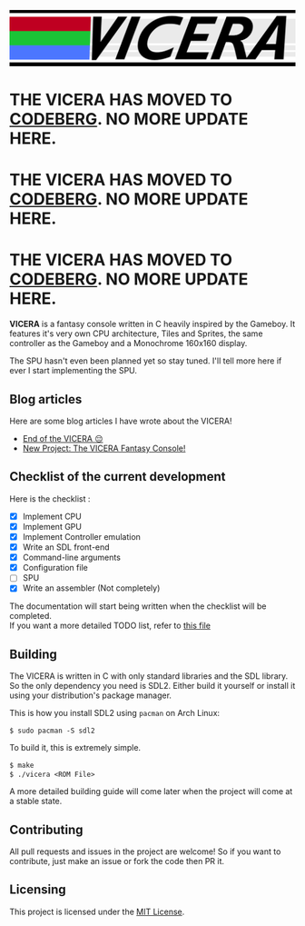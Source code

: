 ![Vicera Logo](https://github.com/h34ting4ppliance/vicera/raw/master/vicera.png)

# THE VICERA HAS MOVED TO [CODEBERG](https://codeberg.org/vicera). NO MORE UPDATE HERE.
# THE VICERA HAS MOVED TO [CODEBERG](https://codeberg.org/vicera). NO MORE UPDATE HERE.
# THE VICERA HAS MOVED TO [CODEBERG](https://codeberg.org/vicera). NO MORE UPDATE HERE.

**VICERA** is a fantasy console written in C heavily inspired by the Gameboy. 
It features it's very own CPU architecture, Tiles and Sprites, the same 
controller as the Gameboy and a Monochrome 160x160 display.

The SPU hasn't even been planned yet so stay tuned. I'll tell more here if ever
I start implementing the SPU.

## Blog articles

Here are some blog articles I have wrote about the VICERA!

 - [End of the VICERA :pensive:](https://cutebunni.es/b/end_of_vicera.html)
 - [New Project: The VICERA Fantasy Console!](https://cutebunni.es/b/vicera_part1.html)

## Checklist of the current development

Here is the checklist :

 - [X] Implement CPU
 - [X] Implement GPU
 - [X] Implement Controller emulation
 - [X] Write an SDL front-end
 - [X] Command-line arguments
 - [X] Configuration file
 - [ ] SPU
 - [X] Write an assembler (Not completely)
 
The documentation will start being written when the checklist will be completed.  
If you want a more detailed TODO list, refer to [this file](todoo.txt)

## Building

The VICERA is written in C with only standard libraries and the SDL library.
So the only dependency you need is SDL2. Either build it yourself or install
it using your distribution's package manager.

This is how you install SDL2 using `pacman` on Arch Linux: 

    $ sudo pacman -S sdl2

To build it, this is extremely simple.

    $ make
    $ ./vicera <ROM File>
    
A more detailed building guide will come later when the project will come at a
stable state.

## Contributing

All pull requests and issues in the project are welcome! So if you want to
contribute, just make an issue or fork the code then PR it.

## Licensing

This project is licensed under the [MIT License](blob/master/LICENSE).
